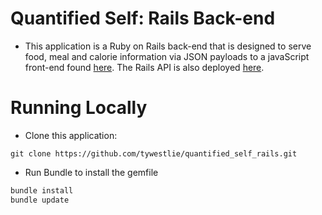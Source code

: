 # Quantified Self: Rails Back-end

* This application is a Ruby on Rails back-end that is designed to serve food, meal and calorie information via JSON payloads to a javaScript front-end found [here](http://grateful-fairies.surge.sh/index.html). The Rails API is also deployed [here](https://quantified-self-rails-.herokuapp.com/).

# Running Locally

* Clone this application:
```
git clone https://github.com/tywestlie/quantified_self_rails.git
```
*  Run Bundle to install the gemfile

```ruby
bundle install
bundle update
```


